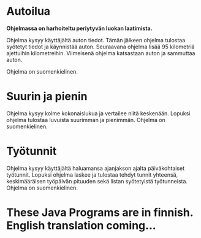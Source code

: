 # Autoilua

**Ohjelmassa on harhoiteltu periytyvän luokan laatimista.**

Ohjelma kysyy käyttäjältä auton tiedot.
Tämän jälkeen ohjelma tulostaa syötetyt tiedot ja käynnistää auton.
Seuraavana ohjelma lisää 95 kilometriä ajettuihin kilometreihin.
Viimeisenä ohjelma katsastaan auton ja sammuttaa auton.

Ohjelma on suomenkielinen.

# Suurin ja pienin

Ohjelma kysyy kolme kokonaislukua ja vertailee niitä keskenään. Lopuksi ohjelma tulostaa luvuista suurimman ja pienimmän.
Ohjelma on suomenkielinen.

# Työtunnit

Ohjelma kysyy käyttäjältä haluamansa ajanjakson ajalta päiväkohtaiset työtunnit.
Lopuksi ohjelma laskee ja tulostaa tehdyt tunnit yhteensä, keskimääräisen työpäivän pituuden sekä listan syötetyistä työtunneista.
Ohjelma on suomenkielinen.

# These Java Programs are in finnish. English translation coming...
